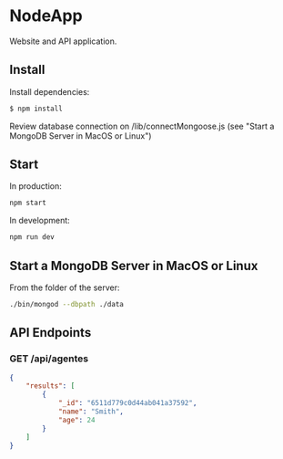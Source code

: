 # NodeApp

Website and API application.

## Install

Install dependencies:

```sh
$ npm install
```

Review database connection on /lib/connectMongoose.js (see "Start a MongoDB Server in MacOS or Linux")

## Start

In production:

```sh
npm start
```

In development:

```sh
npm run dev
```

## Start a MongoDB Server in MacOS or Linux

From the folder of the server:

```sh
./bin/mongod --dbpath ./data
```

## API Endpoints

### GET /api/agentes

```json
{
    "results": [
        {
            "_id": "6511d779c0d44ab041a37592",
            "name": "Smith",
            "age": 24
        }
    ]
}
```